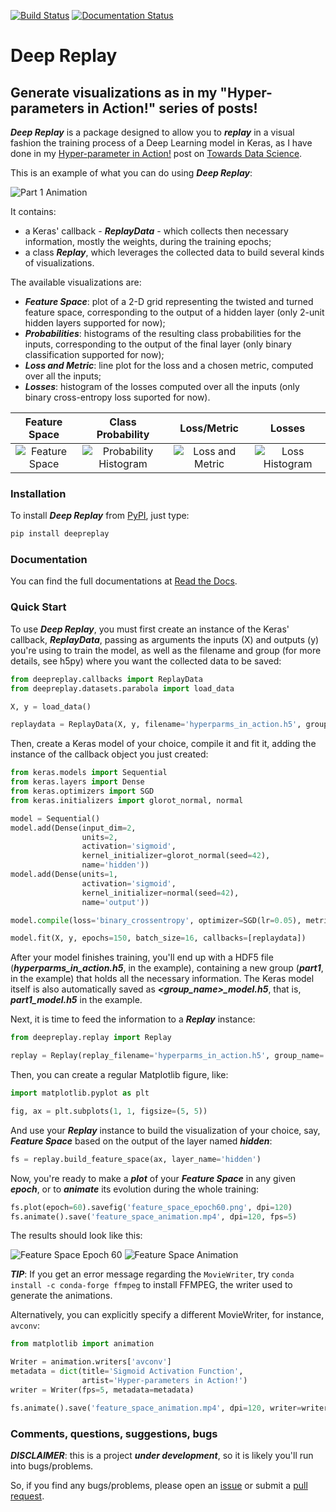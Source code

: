 [![Build Status](https://travis-ci.org/dvgodoy/deepreplay.svg?branch=master)](https://travis-ci.org/dvgodoy/deepreplay)
[![Documentation Status](http://readthedocs.org/projects/deepreplay/badge/?version=latest)](http://deepreplay.readthedocs.io/en/latest/?badge=latest)

# Deep Replay

## Generate visualizations as in my "Hyper-parameters in Action!" series of posts!

***Deep Replay*** is a package designed to allow you to ***replay*** in a visual fashion the training process of a Deep Learning model in Keras, as I have done in my [Hyper-parameter in Action!](https://towardsdatascience.com/hyper-parameters-in-action-a524bf5bf1c) post on [Towards Data Science](http://towardsdatascience.com).

This is an example of what you can do using ***Deep Replay***:

![Part 1 Animation](/images/part1.gif)

It contains:
 - a Keras' callback - ***ReplayData*** - which collects then necessary information, mostly the weights, during the training epochs;
 - a class ***Replay***, which leverages the collected data to build several kinds of visualizations.

The available visualizations are:
 - ***Feature Space***: plot of a 2-D grid representing the twisted and turned feature space,  corresponding to the output of a hidden layer (only 2-unit hidden layers supported for now);
 - ***Probabilities***: histograms of the resulting class probabilities for the inputs, corresponding to the output of the final layer (only binary classification supported for now);
 - ***Loss and Metric***: line plot for the loss and a chosen metric, computed over all the inputs;
 - ***Losses***: histogram of the losses computed over all the inputs (only binary cross-entropy loss suported for now).

Feature Space | Class Probability | Loss/Metric | Losses
:-:|:-:|:-:|:-:
![Feature Space](/images/feature_space.png) | ![Probability Histogram](/images/prob_histogram.png) | ![Loss and Metric](/images/loss_and_metric.png) | ![Loss Histogram](/images/loss_histogram.png)

### Installation

To install ***Deep Replay*** from [PyPI](https://pypi.org/project/deepreplay/), just type:
```python
pip install deepreplay
```

### Documentation

You can find the full documentations at [Read the Docs](http://deepreplay.readthedocs.io/).

### Quick Start

To use ***Deep Replay***, you must first create an instance of the Keras' callback, ***ReplayData***, passing as arguments the inputs (X) and outputs (y) you're using to train the model, as well as the filename and group (for more details, see h5py) where you want the collected data to be saved:
```python
from deepreplay.callbacks import ReplayData
from deepreplay.datasets.parabola import load_data

X, y = load_data()

replaydata = ReplayData(X, y, filename='hyperparms_in_action.h5', group_name='part1')
```

Then, create a Keras model of your choice, compile it and fit it, adding the instance of the callback object you just created:
```python
from keras.models import Sequential
from keras.layers import Dense
from keras.optimizers import SGD
from keras.initializers import glorot_normal, normal

model = Sequential()
model.add(Dense(input_dim=2,
                units=2,
                activation='sigmoid',
                kernel_initializer=glorot_normal(seed=42),
                name='hidden'))
model.add(Dense(units=1,
                activation='sigmoid',
                kernel_initializer=normal(seed=42),
                name='output'))

model.compile(loss='binary_crossentropy', optimizer=SGD(lr=0.05), metrics=['acc'])

model.fit(X, y, epochs=150, batch_size=16, callbacks=[replaydata])
```

After your model finishes training, you'll end up with a HDF5 file (***hyperparms_in_action.h5***, in the example), containing a new group (***part1***, in the example) that holds all the necessary information. The Keras model itself is also automatically saved as ***<group_name>_model.h5***, that is, ***part1_model.h5*** in the example.

Next, it is time to feed the information to a ***Replay*** instance:
```python
from deepreplay.replay import Replay

replay = Replay(replay_filename='hyperparms_in_action.h5', group_name='part1')
```

Then, you can create a regular Matplotlib figure, like:
```python
import matplotlib.pyplot as plt

fig, ax = plt.subplots(1, 1, figsize=(5, 5))
```

And use your ***Replay*** instance to build the visualization of your choice, say, ***Feature Space*** based on the output of the layer named ***hidden***:
```python
fs = replay.build_feature_space(ax, layer_name='hidden')
```

Now, you're ready to make a ***plot*** of your ***Feature Space*** in any given ***epoch***, or to ***animate*** its evolution during the whole training:
```python
fs.plot(epoch=60).savefig('feature_space_epoch60.png', dpi=120)
fs.animate().save('feature_space_animation.mp4', dpi=120, fps=5)
```

The results should look like this:

![Feature Space Epoch 60](/images/feature_space_epoch60.png) ![Feature Space Animation](/images/feature_space_animation.gif)

***TIP***: If you get an error message regarding the ```MovieWriter```, try ```conda install -c conda-forge ffmpeg``` to install FFMPEG, the writer used to generate the animations.

Alternatively, you can explicitly specify a different MovieWriter, for instance, `avconv`:
```python
from matplotlib import animation

Writer = animation.writers['avconv']
metadata = dict(title='Sigmoid Activation Function',
                artist='Hyper-parameters in Action!')
writer = Writer(fps=5, metadata=metadata)

fs.animate().save('feature_space_animation.mp4', dpi=120, writer=writer)
```

### Comments, questions, suggestions, bugs

***DISCLAIMER***: this is a project ***under development***, so it is likely you'll run into bugs/problems.

So, if you find any bugs/problems, please open an [issue](https://github.com/dvgodoy/deepreplay/issues) or submit a [pull request](https://github.com/dvgodoy/deepreplay/pulls).
